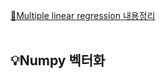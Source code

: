 [📝Multiple linear regression 내용정리](https://jiuuu.tistory.com/59)
<br></br>
## 💡Numpy 벡터화
```python

```
